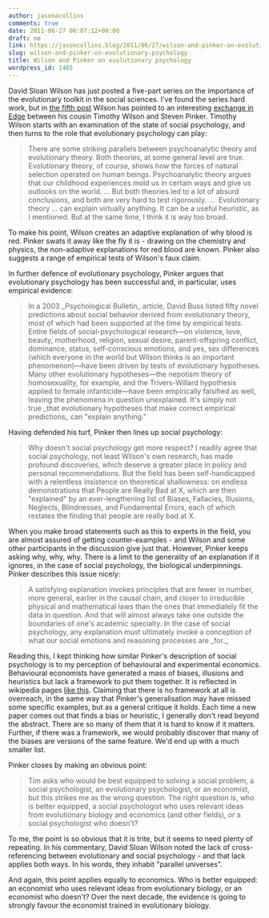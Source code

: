 ```yaml
---
author: jasonacollins
comments: true
date: 2011-06-27 06:07:12+00:00
draft: no
link: https://jasoncollins.blog/2011/06/27/wilson-and-pinker-on-evolutionary-psychology/
slug: wilson-and-pinker-on-evolutionary-psychology
title: Wilson and Pinker on evolutionary psychology
wordpress_id: 1465
---
```


David Sloan Wilson has just posted a five-part series on the importance of the evolutionary toolkit in the social sciences. I've found the series hard work, but in [the fifth post](http://scienceblogs.com/evolution/2011/06/19/whats-evolution-got-to-do-with-4/) Wilson has pointed to an interesting [exchange in Edge](http://edge.org/conversation/social_psychological_narrative) between his cousin Timothy Wilson and Steven Pinker. Timothy Wilson starts with an examination of the state of social psychology, and then turns to the role that evolutionary psychology can play:


<blockquote>There are some striking parallels between psychoanalytic theory and  evolutionary theory. Both theories, at some general level are true.  Evolutionary theory, of course, shows how the forces of natural  selection operated on human beings. Psychoanalytic theory argues that  our childhood experiences mold us in certain ways and give us outlooks  on the world. ... But both theories led to a lot of absurd conclusions, and both are very  hard to test rigorously. ...  Evolutionary theory ... can explain  virtually anything. It can be a useful heuristic, as I mentioned. But at  the same time, I think it is way too broad.</blockquote>


To make his point, Wilson creates an adaptive explanation of why blood is red. Pinker swats it away like the fly it is - drawing on the chemistry and physics, the non-adaptive explanations for red blood are known. Pinker also suggests a range of empirical tests of Wilson's faux claim.

In further defence of evolutionary psychology, Pinker argues that evolutionary psychology has been successful and, in particular, uses empirical evidence:


<blockquote>In a 2003 _Psychological Bulletin_ article, David Buss listed  fifty novel predictions about social behavior derived from evolutionary  theory, most of which had been supported at the time by empirical tests.  Entire fields of social-psychological research—on violence, love,  beauty, motherhood, religion, sexual desire, parent-offspring conflict,  dominance, status, self-conscious emotions, and yes, sex differences  (which everyone in the world but Wilson thinks is an important  phenomenon)—have been driven by tests of evolutionary hypotheses. Many  other evolutionary hypotheses—the nepotism theory of homosexuality, for  example, and the Trivers-Willard hypothesis applied to female  infanticide—have been empirically falsified as well, leaving the  phenomena in question unexplained. It's simply not true _that evolutionary hypotheses that make correct empirical predictions_ can "explain anything."</blockquote>


Having defended his turf, Pinker then lines up social psychology:


<blockquote>Why doesn't social psychology get more respect? I readily agree that  social psychology, not least Wilson's own research, has made profound  discoveries, which deserve a greater place in policy and personal  recommendations. But the field has been self-handicapped with a  relentless insistence on theoretical shallowness: on endless  demonstrations that People are Really Bad at X, which are then  "explained" by an ever-lengthening list of Biases, Fallacies, Illusions,  Neglects, Blindnesses, and Fundamental Errors, each of which restates  the finding that people are really bad at X.</blockquote>


When you make broad statements such as this to experts in the field, you are almost assured of getting counter-examples - and Wilson and some other participants in the discussion give just that. However, Pinker keeps asking why, why, why. There is a limit to the generality of an explanation if it ignores, in the case of social psychology, the biological underpinnings. Pinker describes this issue nicely:


<blockquote>A satisfying explanation invokes principles that are fewer in number,  more general, earlier in the causal chain, and closer to irreducible  physical and mathematical laws than the ones that immediately fit the  data in question. And that will almost always take one outside the  boundaries of one's academic specialty. In the case of social  psychology, any explanation must ultimately invoke a conception of what  our social emotions and reasoning processes are _for._</blockquote>


Reading this, I kept thinking how similar Pinker's description of social psychology is to my perception of behavioural and experimental economics. Behavioural economists have generated a mass of biases, illusions and heuristics but lack a framework to put them together. It is reflected in wikipedia pages [like this](http://en.wikipedia.org/wiki/List_of_cognitive_biases). Claiming that there is no framework at all is overreach, in the same way that Pinker's generalisation may have missed some specific examples, but as a general critique it holds. Each time a new paper comes out that finds a bias or heuristic, I generally don't read beyond the abstract. There are so many of them that it is hard to know if it matters. Further, if there was a framework, we would probably discover that many of the biases are versions of the same feature. We'd end up with a much smaller list.

Pinker closes by making an obvious point:


<blockquote>Tim asks who would be best equipped to solving a social problem, a  social psychologist, an evolutionary psychologist, or an economist, but  this strikes me as the wrong question. The right question is, who is  better equipped, a social psychologist who uses relevant ideas from  evolutionary biology and economics (and other fields), or a social  psychologist who doesn't?</blockquote>


To me, the point is so obvious that it is  trite, but it seems to need plenty of repeating. In his commentary, David Sloan Wilson noted the lack of cross-referencing between evolutionary and social psychology - and that lack applies both ways. In his words, they inhabit "parallel universes".

And again, this point applies equally to economics. Who is  better equipped: an economist who uses relevant ideas from evolutionary  biology, or an economist who doesn't? Over the next decade, the  evidence is going to strongly favour the economist trained in  evolutionary biology.

